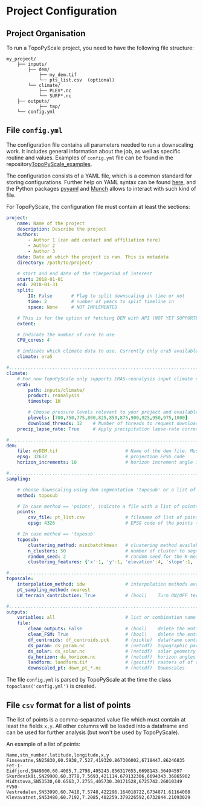 # Project Configuration

## Project Organisation

To run a TopoPyScale project, you need to have the following file structure:

```
my_project/
    ├── inputs/
        ├── dem/ 
            ├── my_dem.tif
            └── pts_list.csv  (optional)
        └── climate/
            ├── PLEV*.nc
            └── SURF*.nc
    ├── outputs/
            ├── tmp/
    └── config.yml
```

## File `config.yml`

The configuration file contains all parameters needed to run a downscaling work. It includes general information about the job, as well as specific routine and values. Examples of `config.yml` file can be found in the repository[TopoPyScale_examples](https://github.com/ArcticSnow/TopoPyScale_examples).

The configuration consists of a YAML file, which is a common standard for storing configurations. Further help on YAML syntax can be found [here](https://docs.ansible.com/ansible/latest/reference_appendices/YAMLSyntax.html), and the Python packages [pyyaml](https://pyyaml.org/wiki/PyYAMLDocumentation) and [Munch](https://pypi.org/project/munch/) allows to interact with such kind of file.

For TopoPyScale, the configuration file must contain at least the sections:

```yaml
project:
    name: Name of the project
    description: Describe the project
    authors:
        - Author 1 (can add contact and affiliation here)
        - Author 2
        - Author 3
    date: Date at which the project is ran. This is metadata
    directory: /path/to/project/

    # start and end date of the timeperiod of interest
    start: 2018-01-01   
    end: 2018-01-31
    split:
        IO: False       # Flag to split downscaling in time or not
        time: 2         # number of years to split timeline in
        space: None     # NOT IMPLEMENTED

    # This is for the option of fetching DEM with API (NOT YET SUPPORTED)
    extent:

    # Indicate the number of core to use
    CPU_cores: 4

    # indicate which climate data to use. Currently only era5 available (see climate section below)
    climate: era5

#.....................................................................................................
climate:
	# For now TopoPyScale only supports ERA5-reanalysis input climate data
    era5:
        path: inputs/climate/
        product: reanalysis
        timestep: 1H

        # Choose pressure levels relevant to your project and evailable in ERA5 Pressure Levels
        plevels: [700,750,775,800,825,850,875,900,925,950,975,1000]
        download_threads: 12    # Number of threads to request downloads with cdsapi
    precip_lapse_rate: True     # Apply precipitation lapse-rate correction (currently valid for Northern Hemisphere only)

#.....................................................................................................
dem:
    file: myDEM.tif                         # Name of the dem file. Must be a raster.
    epsg: 32632                             # projection EPSG code
    horizon_increments: 10                  # horizon increment angle in degrees

#.....................................................................................................
sampling:

	# choose downscaling using dem segmentation 'toposub' or a list of points 'points'. Possible values: toposub, points
    method: toposub

    # In case method == 'points', indicate a file with a list of points and the point coordinate projection EPSG code
    points:
        csv_file: pt_list.csv               # filename of list of points
        epsg: 4326                          # EPSG code of the points (x,y) coordinates in file

    # In case method == 'toposub'
    toposub:
        clustering_method: minibatchkmean   # clustering method available: kmean, minibatchkmean
        n_clusters: 50                      # number of cluster to segment the DEM
        random_seed: 2                      # random seed for the K-mean clustering 
        clustering_features: {'x':1, 'y':1, 'elevation':4, 'slope':1, 'aspect_cos':1, 'aspect_sin':1, 'svf':1}  # dictionnary of the features of choice to use in clustering with their relative importance. Relative importance is a multiplier after scaling

#.....................................................................................................
toposcale:
    interpolation_method: idw               # interpolation methods available: linear or idw
    pt_sampling_method: nearest
    LW_terrain_contribution: True           # (bool)    Turn ON/OFF terrain contribution to longwave

#.....................................................................................................
outputs:
    variables: all                          # list or combination name
    file:
        clean_outputs: False                # (bool)    delete the entire outputs/ directory
        clean_FSM: True                     # (bool)    delete the entire sim/ directory
        df_centroids: df_centroids.pck      # (pickle)  dataframe containing the points of interest with their topographic features
        ds_param: ds_param.nc               # (netcdf)  topographic parameters (slope, aspect, etc.)
        ds_solar: ds_solar.nc               # (netcdf)  solar geometry
        da_horizon: da_horizon.nc           # (netcdf)  horizon angles
        landform: landform.tif              # (geotiff) rasters of of cluster labels, [TopoSub]
        downscaled_pt: down_pt_*.nc         # (netcdf)  Downscales 
```

The file `config.yml` is parsed by TopoPyScale at the time the class `topoclass('config.yml')` is created.

## File `csv` format for a list of points

The list of points is a comma-separated value file which must contain at least the fields `x,y`. All other columns will be loaded into a dataframe and can be used for further analysis (but won't be used by TopoPyScale).

An example of a list of points:
```csv
Name,stn_number,latitude,longitude,x,y
Finsevatne,SN25830,60.5938,7.527,419320.867306002,6718447.86246835
Fet-I-Eidfjord,SN49800,60.4085,7.2798,405243.856317655,6698143.36494597
Skurdevikåi,SN29900,60.3778,7.5693,421114.679132306,6694343.36865902
Midtstova,SN53530,60.6563,7.2755,405730.30171528,6725742.26010349
FV50-Vestredalen,SN53990,60.7418,7.5748,422296.164018722,6734871.61164008
Klevavatnet,SN53480,60.7192,7.2085,402259.379226592,6732844.21093029
```




